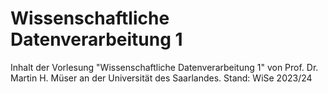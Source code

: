 Wissenschaftliche Datenverarbeitung 1
=====================================

Inhalt der Vorlesung "Wissenschaftliche Datenverarbeitung 1" von Prof. Dr. Martin H. Müser an der Universität des Saarlandes.
Stand: WiSe 2023/24
